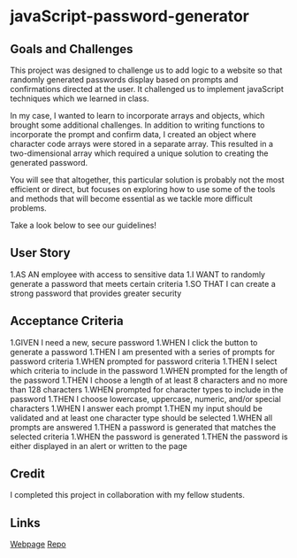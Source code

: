 # javaScript-password-generator

## Goals and Challenges

This project was designed to challenge us to add logic to a website so that randomly generated passwords display based on prompts and confirmations directed at the user. It challenged us to implement javaScript techniques which we learned in class. 

In my case, I wanted to learn to incorporate arrays and objects, which brought some additional challenges. In addition to writing functions to incorporate the prompt and confirm data, I created an object where character code arrays were stored in a separate array. This resulted in a two-dimensional array which required a unique solution to creating the generated password.

You will see that altogether, this particular solution is probably not the most efficient or direct, but focuses on exploring how to use some of the tools and methods that will become essential as we tackle more difficult problems.

Take a look below to see our guidelines!

## User Story

1.AS AN employee with access to sensitive data
1.I WANT to randomly generate a password that meets certain criteria
1.SO THAT I can create a strong password that provides greater security


## Acceptance Criteria

1.GIVEN I need a new, secure password
1.WHEN I click the button to generate a password
1.THEN I am presented with a series of prompts for password criteria
1.WHEN prompted for password criteria
1.THEN I select which criteria to include in the password
1.WHEN prompted for the length of the password
1.THEN I choose a length of at least 8 characters and no more than 128 
characters
1.WHEN prompted for character types to include in the password
1.THEN I choose lowercase, uppercase, numeric, and/or special characters
1.WHEN I answer each prompt
1.THEN my input should be validated and at least one character type should be selected
1.WHEN all prompts are answered
1.THEN a password is generated that matches the selected criteria
1.WHEN the password is generated
1.THEN the password is either displayed in an alert or written to the page



## Credit

I completed this project in collaboration with my fellow students.

## Links

[Webpage](https://ad-fleming.github.io/javaScript-password-generator/.)
[Repo](https://github.com/ad-fleming/javaScript-password-generator)
